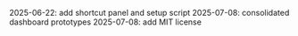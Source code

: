 2025-06-22: add shortcut panel and setup script
2025-07-08: consolidated dashboard prototypes
2025-07-08: add MIT license
